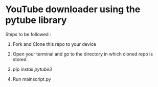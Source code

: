 # YouTube downloader using the pytube library

Steps to be followed :

1. Fork and Clone this repo to your device 

2. Open your terminal and go to the directory in which cloned repo is stored

3. <i>pip install pytube3</i>

4. Run mainscript.py
